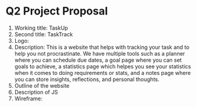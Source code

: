 # Q2 Project Proposal 
1. Working title: TaskUp
2. Second title: TaskTrack 
3. Logo: 
4. Description: 
This is a website that helps with tracking your task and to help you not procrastinate. We have multiple tools such as a planner where you can schedule due dates, a goal page where you can set goals to achieve, a statistics page which helpes you see your statistics when it comes to doing requirements or stats, and a notes page where you can store insights, reflections, and personal thoughts.
5. Outline of the website 
6. Description of JS
7. Wireframe:

